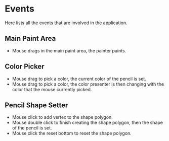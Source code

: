 # Events

Here lists all the events that are involved in the application.


## Main Paint Area

* Mouse drags in the main paint area, the painter paints.


## Color Picker

* Mouse drag to pick a color, the current color of the pencil is set.
* Mouse drag to pick a color, the color presenter is then changing with the color that the mouse currently picked.


## Pencil Shape Setter

* Mouse click to add vertex to the shape polygon.
* Mouse double click to finish creating the shape polygon, then the shape of the pencil is set.
* Mouse click the reset bottom to reset the shape polygon.
